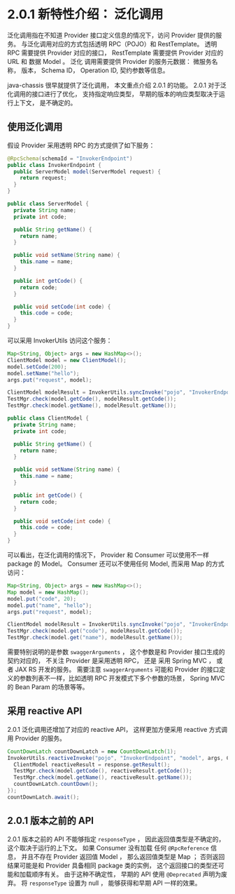 # 2.0.1 新特性介绍： 泛化调用

泛化调用指在不知道 Provider 接口定义信息的情况下，访问 Provider 提供的服务。 与泛化调用对应的方式包括透明 RPC（POJO）和 
RestTemplate。 透明 RPC 需要提供 Provider 对应的接口， RestTemplate 需要提供 Provider 对应的 URL 和 数据 Model 。 泛化
调用需要提供 Provider 的服务元数据： 微服务名称， 版本， Schema ID， Operation ID, 契约参数等信息。 

java-chassis 很早就提供了泛化调用， 本文重点介绍 2.0.1 的功能。 2.0.1 对于泛化调用的接口进行了优化， 支持指定响应类型，
早期的版本的响应类型取决于运行上下文， 是不确定的。 

## 使用泛化调用

假设 Provider 采用透明 RPC 的方式提供了如下服务：

```java
@RpcSchema(schemaId = "InvokerEndpoint")
public class InvokerEndpoint {
  public ServerModel model(ServerModel request) {
    return request;
  }
}

public class ServerModel {
  private String name;
  private int code;

  public String getName() {
    return name;
  }

  public void setName(String name) {
    this.name = name;
  }

  public int getCode() {
    return code;
  }

  public void setCode(int code) {
    this.code = code;
  }
}
```

可以采用 InvokerUtils 访问这个服务：

```java
Map<String, Object> args = new HashMap<>();
ClientModel model = new ClientModel();
model.setCode(200);
model.setName("hello");
args.put("request", model);

ClientModel modelResult = InvokerUtils.syncInvoke("pojo", "InvokerEndpoint", "model", args, ClientModel.class);
TestMgr.check(model.getCode(), modelResult.getCode());
TestMgr.check(model.getName(), modelResult.getName());

public class ClientModel {
  private String name;
  private int code;

  public String getName() {
    return name;
  }

  public void setName(String name) {
    this.name = name;
  }

  public int getCode() {
    return code;
  }

  public void setCode(int code) {
    this.code = code;
  }
}
```

可以看出，在泛化调用的情况下， Provider 和 Consumer 可以使用不一样 package 的 Model。 Consumer 还可以不使用任何 Model, 而采用
Map 的方式访问：

```java
Map<String, Object> args = new HashMap<>();
Map model = new HashMap();
model.put("code", 20);
model.put("name", "hello");
args.put("request", model);

ClientModel modelResult = InvokerUtils.syncInvoke("pojo", "InvokerEndpoint", "model", args, ClientModel.class);
TestMgr.check(model.get("code"), modelResult.getCode());
TestMgr.check(model.get("name"), modelResult.getName());
```

需要特别说明的是参数 `swaggerArguments` ， 这个参数是和 Provider 接口生成的契约对应的， 不关注 Provider 是采用透明 RPC， 还是
采用 Spring MVC ， 或者 JAX RS 开发的服务。 需要注意 `swaggerArguments` 可能和 Provider 的接口定义的参数列表不一样，比如透明
RPC 开发模式下多个参数的场景， Spring MVC 的 Bean Param 的场景等等。 

## 采用 reactive API
2.0.1 泛化调用还增加了对应的 reactive API， 这样更加方便采用 reactive 方式调用 Provider 的服务。 

```java
CountDownLatch countDownLatch = new CountDownLatch(1);
InvokerUtils.reactiveInvoke("pojo", "InvokerEndpoint", "model", args, ClientModel.class, response -> {
  ClientModel reactiveResult = response.getResult();
  TestMgr.check(model.getCode(), reactiveResult.getCode());
  TestMgr.check(model.getName(), reactiveResult.getName());
  countDownLatch.countDown();
});
countDownLatch.await();
```  

## 2.0.1 版本之前的 API 

2.0.1 版本之前的 API 不能够指定 `responseType` ， 因此返回值类型是不确定的， 这个取决于运行的上下文。 如果 Consumer 没有加载
任何 `@RpcReference` 信息， 并且不存在 Provider 返回值 Model ， 那么返回值类型是 Map ； 否则返回结果可能是和 Provider 具备相同
package 类的实例， 这个返回接口的类型还可能和加载顺序有关。 由于这种不确定性， 早期的 API 使用 `@Deprecated` 声明为废弃。 将
`responseType`  设置为 null ， 能够获得和早期 API 一样的效果。 


